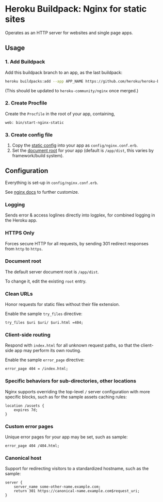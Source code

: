 # Heroku Buildpack: Nginx for static sites

Operates as an HTTP server for websites and single page apps.

## Usage

### 1. Add Buildpack

Add this buildpack branch to an app, as the last buildpack:
```bash
heroku buildpacks:add --app APP_NAME https://github.com/heroku/heroku-buildpack-nginx.git#improve-herokuness
```
(This should be updated to `heroku-community/nginx` once merged.)

### 2. Create Procfile

Create the `Procfile` in the root of your app, containing,
```
web: bin/start-nginx-static
```

### 3. Create config file

1. Copy the [static config](config/nginx-static.conf.erb) into your app as `config/nginx.conf.erb`.
2. Set the [document root](#document-root) for your app (default is `/app/dist`, this varies by framework/build system).

## Configuration

Everything is set-up in `config/nginx.conf.erb`.

See [nginx docs](https://nginx.org/en/docs/) to further customize.

### Logging

Sends error & access loglines directly into logplex, for combined logging in the Heroku app.

### HTTPS Only

Forces secure HTTP for all requests, by sending 301 redirect responses from `http` to `https`.

### Document root

The default server document root is `/app/dist`.

To change it, edit the existing `root` entry.

### Clean URLs

Honor requests for static files without their file extension.

Enable the sample `try_files` directive:

```
try_files $uri $uri/ $uri.html =404;
```

### Client-side routing

Respond with `index.html` for all unknown request paths, so that the client-side app may perform its own routing.

Enable the sample `error_page` directive:
```
error_page 404 = /index.html;
```

### Specific behaviors for sub-directories, other locations

Nginx supports overriding the top-level `/` server configuration with more specific blocks, such as for the sample assets caching rules:
```
location /assets {
	expires 7d;
}
```

### Custom error pages

Unique error pages for your app may be set, such as sample:
```
error_page 404 /404.html;
```

### Canonical host

Support for redirecting visitors to a standardized hostname, such as the sample:
```
server { 
	server_name some-other-name.example.com;
	return 301 https://canonical-name.example.com$request_uri;
}
```


